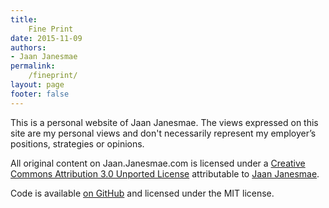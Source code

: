 ```yaml
---
title:
    Fine Print
date: 2015-11-09
authors:
- Jaan Janesmae
permalink:
    /fineprint/
layout: page
footer: false
---
```

This is a personal website of Jaan Janesmae. The views expressed on this site are my personal views and don't necessarily represent my employer’s positions, strategies or opinions.

All original content on Jaan.Janesmae.com is licensed under a <a rel="license" href="http://creativecommons.org/licenses/by/3.0/">Creative Commons Attribution 3.0 Unported License</a> attributable to <a rel="cc:attributionURL" href="http://jaan.janesmae.com">Jaan Janesmae</a>.

Code is available [on GitHub](https://github.com/janesmae/janesmae.github.com) and licensed under the MIT license.
